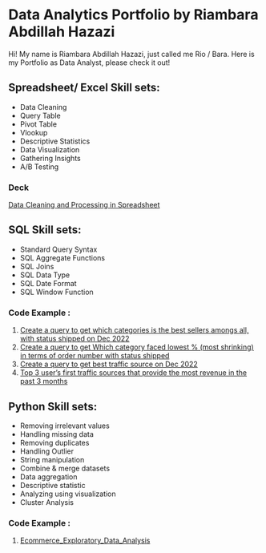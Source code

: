 # Data Analytics Portfolio by Riambara Abdillah Hazazi
Hi! My name is Riambara Abdillah Hazazi, just called me Rio / Bara. Here is my Portfolio as Data Analyst, please check it out!

## Spreadsheet/ Excel Skill sets:
* Data Cleaning
* Query Table
* Pivot Table
* Vlookup
* Descriptive Statistics
* Data Visualization
* Gathering Insights
* A/B Testing
### Deck
[Data Cleaning and Processing in Spreadsheet](https://drive.google.com/file/d/1rDN36UaAvj1r2qsr1y6df-1tvV-Dyy4R/view)

## SQL Skill sets:
* Standard Query Syntax
* SQL Aggregate Functions
* SQL Joins
* SQL Data Type
* SQL Date Format
* SQL Window Function
### Code Example :
1. [Create a query to get which categories is the best sellers amongs all, with status shipped on Dec 2022](https://console.cloud.google.com/bigquery?sq=134897584286:5335b49686b149fb891ea6ac3acd0f11)
2. [Create a query to get Which category faced lowest % (most shrinking) in terms of order number with status shipped](https://console.cloud.google.com/bigquery?sq=134897584286:2caea78ba516417f8dbaa9918ec19d60)
3. [Create a query to get best traffic source on Dec 2022](https://console.cloud.google.com/bigquery?sq=134897584286:d321d09f36834f9692efe8326bc31a51)
4. [Top 3 user’s first traffic sources that provide the most revenue in the past 3 months](https://console.cloud.google.com/bigquery?sq=134897584286:3e12cb8747fd48b89cca27455214f9bf)

## Python Skill sets:
* Removing irrelevant values
* Handling missing data
* Removing duplicates
* Handling Outlier
* String manipulation
* Combine & merge datasets
* Data aggregation
* Descriptive statistic
* Analyzing using visualization
* Cluster Analysis
### Code Example :
1. [Ecommerce_Exploratory_Data_Analysis](https://colab.research.google.com/drive/1kBzdAlEyiU6eK0GIZtkRq4D0-chqUc0R)
